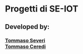 # Progetti di SE-IOT
<h2> Developed by:</h2>
<h3> 
    <a href="www.github.com/sevetom">Tommaso Severi</a>
    <br>
    <a href="www.github.com/tommasocere">Tommaso Ceredi</a>
</h3>
